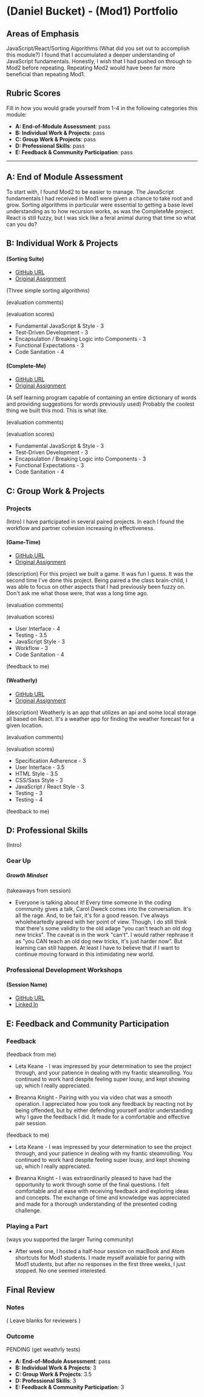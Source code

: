 # (Daniel Bucket) - (Mod1) Portfolio
## Areas of Emphasis

JavaScript/React/Sorting Algorithms
(What did you set out to accomplish this module?)
I found that I accumulated a deeper understanding of JavaScript fundamentals. Honestly, I wish that I had pushed on through to Mod2 before repeating. Repeating Mod2 would have been far more beneficial than repeating Mod1.

## Rubric Scores

Fill in how you would grade yourself from 1-4 in the following categories this module:

* **A: End-of-Module Assessment**: pass
* **B: Individual Work & Projects**: pass
* **C: Group Work & Projects**: pass
* **D: Professional Skills**: pass
* **E: Feedback & Community Participation**: pass

-----------------------

## A: End of Module Assessment
To start with, I found Mod2 to be easier to manage. The JavaScript fundamentals I had received in Mod1 were given a chance to take root and grow. Sorting algorithms in particular were essential to getting a base level understanding as to how recursion works, as was the CompleteMe project. React is still fuzzy, but I was sick like a feral animal during that time so what can you do?

## B: Individual Work & Projects

#### (Sorting Suite)

* [GitHub URL](https://github.com/danielbucket/Sorting-Suite)
* [Original Assignment](http://frontend.turing.io/projects/sorting-suite.html)

(Three simple sorting algorithms)

(evaluation comments)

(evaluation scores)
  * Fundamental JavaScript & Style - 3
  * Test-Driven Development - 3
  * Encapsulation / Breaking Logic into Components - 3
  * Functional Expectations - 3
  * Code Sanitation - 4

#### (Complete-Me)

* [GitHub URL](https://github.com/danielbucket/Complete-Me)
* [Original Assignment](http://frontend.turing.io/projects/complete-me.html)

(A self learning program capable of containing an entire dictionary of words and providing suggestions for words previously used)
Probably the coolest thing we built this mod. This is what like.

(evaluation comments)


(evaluation scores)
  * Fundamental JavaScript & Style - 3
  * Test-Driven Development - 3
  * Encapsulation / Breaking Logic into Components - 3
  * Functional Expectations - 3
  * Code Sanitation - 4


## C: Group Work & Projects

### Projects
(Intro)
I have participated in several paired projects. In each I found the workflow and partner cohesion increasing in effectiveness.


#### (Game-Time)

* [GitHub URL](https://github.com/danielbucket/bucketZane-Tron)
* [Original Assignment](http://frontend.turing.io/projects/game-time.html)

(description)
For this project we built a game. It was fun I guess. It was the second time I've done this project. Being paired a the class brain-child, I was able to focus on other aspects that I had previously been fuzzy on. Don't ask me what those were, that was a long time ago.

(evaluation comments)


(evaluation scores)
* User Interface - 4
* Testing - 3.5
* JavaScript Style - 3
* Workflow - 3
* Code Sanitation - 4

(feedback to me)

#### (Weatherly)

* [GitHub URL](https://github.com/letakeane/db-lk-weathrly)
* [Original Assignment](http://frontend.turing.io/projects/weathrly.html)

(description)
Weatherly is an app that utilizes an api and some local storage all based on React. It's a weather app for finding the weather forecast for a given location.

(evaluation comments)


(evaluation scores)
* Specification Adherence - 3
* User Interface - 3.5
* HTML Style - 3.5
* CSS/Sass Style - 3
* JavaScript / React Style - 3
* Testing - 3
* Testing - 4

(feedback to me)

## D: Professional Skills
(Intro)

### Gear Up

##### Growth Mindset

(takeaways from session)
* Everyone is talking about it! Every time someone in the coding community gives a talk, Carol Dweck comes into the conversation. It's all the rage. And, to be fair, it's for a good reason. I've always wholeheartedly agreed with her point of view. Though, I do still think that there's some validity to the old adage "you can't teach an old dog new tricks". The caveat is in the work "can't". I would rather rephrase it as "you CAN teach an old dog new tricks, it's just harder now". But learning can still happen. At least I have to believe that if I want to continue moving forward in this intimidating new world.

### Professional Development Workshops
#### (Session Name)

*   [GitHub URL](https://github.com/danielbucket)
*   [Linked In](https://www.linkedin.com/in/daniel-ludwick/)

## E: Feedback and Community Participation

### Feedback

(feedback from me)
* Leta Keane - I was impressed by your determination to see the project through, and your patience in dealing with my frantic steamrolling. You continued to work hard despite feeling super lousy, and kept showing up, which I really appreciated.

* Breanna Knight - Pairing with you via video chat was a smooth operation. I appreciated how you took any feedback by reacting not by being offended, but by either defending yourself and/or understanding why I gave the feedback I did. It made for a comfortable and effective pair session.


(feedback to me)
* Leta Keane - I was impressed by your determination to see the project through, and your patience in dealing with my frantic steamrolling. You continued to work hard despite feeling super lousy, and kept showing up, which I really appreciated.

* Breanna Knight - I was extraordinarily pleased to have had the opportunity to work through some of the final questions. I felt comfortable and at ease with receiving feedback and exploring ideas and concepts. The exchange of time and knowledge was appreciated and made for a thorough understanding of the presented coding challenge.


### Playing a Part

(ways you supported the larger Turing community)
* After week one, I hosted a half-hour session on macBook and Atom shortcuts for Mod1 students. I made myself available for paring with Mod1 students, but after no responses in the first three weeks, I just stopped. No one seemed interested.

## Final Review

### Notes

( Leave blanks for reviewers )

### Outcome

PENDING (get weathrly tests)

* **A: End-of-Module Assessment**: pass
* **B: Individual Work & Projects**: 3
* **C: Group Work & Projects**: 3.5
* **D: Professional Skills**: 3
* **E: Feedback & Community Participation**: 3
